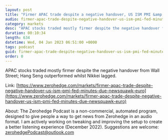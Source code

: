 ```yaml
---
layout: post
title: "Firmer APAC trade despite a negative handover, US ISM PMI &amp; Fed Minutes due - Newsquawk Euro Market Open"
audio: firmer-apac-trade-despite-negative-handover-us-ism-pmi-fed-minutes-due-newsquawk-euro-0
category: markets
desc: "APAC stocks traded mostly firmer despite the negative handover from Wall Street; Hang Seng outperformed whilst Nikkei lagged."
duration: 00:10:34
length: 634
datetime: Wed, 04 Jan 2023 06:51:00 +0000
tags: podcast
guid: firmer-apac-trade-despite-negative-handover-us-ism-pmi-fed-minutes-due-newsquawk-euro-0
order: 0
---
```

APAC stocks traded mostly firmer despite the negative handover from Wall Street; Hang Seng outperformed whilst Nikkei lagged.

Link: [https://www.zerohedge.com/markets/firmer-apac-trade-despite-negative-handover-us-ism-pmi-fed-minutes-due-newsquawk-euro](https://www.zerohedge.com/markets/firmer-apac-trade-despite-negative-handover-us-ism-pmi-fed-minutes-due-newsquawk-euro)

About: The Zerohedge Podcast is a non-commercial, automated program, designed to give people a way to get news from Zerohedge in an audio format.  I am actively working on tweaking and improving the setup to create a better listening experience (December 2022).  Suggestions are welcome: [zerohedgePodcast@outlook.com](mailto:zerohedgePodcast@outlook.com)